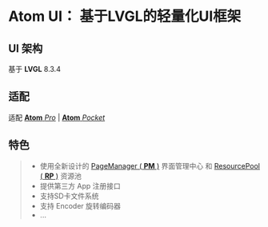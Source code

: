 # Atom UI： 基于LVGL的轻量化UI框架

## UI 架构
基于 **LVGL** 8.3.4

## 适配
适配 [**Atom** _Pro_]() | [**Atom** _Pocket_]()

## 特色
> * 使用全新设计的 [PageManager ( **PM** )](https://github.com/HanRabbit/AtomUI/tree/main/src/ui/utils/page_manager) 界面管理中心 和 [ResourcePool ( **RP** )](https://github.com/HanRabbit/AtomUI/tree/main/src/ui/res/rp) 资源池
> * 提供第三方 App 注册接口
> * 支持SD卡文件系统
> * 支持 Encoder 旋转编码器
> * ...
